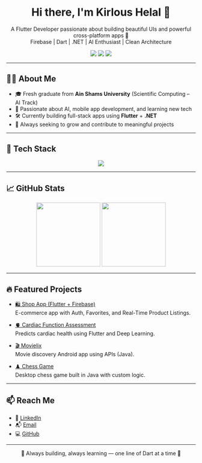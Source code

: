 <h1 align="center">Hi there, I'm Kirlous Helal 👋</h1>

<p align="center">
  A Flutter Developer passionate about building beautiful UIs and powerful cross-platform apps 💙  
  <br>
  Firebase | Dart | .NET | AI Enthusiast | Clean Architecture
</p>

<p align="center">
  <a href="mailto:kirlous.helal2@gmail.com"><img src="https://img.shields.io/badge/Gmail-D14836?style=flat-square&logo=gmail&logoColor=white" /></a>
  <a href="https://www.linkedin.com/in/kirlous-helal"><img src="https://img.shields.io/badge/LinkedIn-0077B5?style=flat-square&logo=linkedin&logoColor=white" /></a>
  <a href="https://github.com/kirlousHelal"><img src="https://img.shields.io/badge/GitHub-000?style=flat-square&logo=github&logoColor=white" /></a>
</p>

---

## 👨‍💻 About Me

- 🎓 Fresh graduate from **Ain Shams University** (Scientific Computing – AI Track)
- 🧠 Passionate about AI, mobile app development, and learning new tech
- 🛠️ Currently building full-stack apps using **Flutter** + **.NET**
- 🎯 Always seeking to grow and contribute to meaningful projects

---

## 🚀 Tech Stack

<p align="center">
  <img src="https://skillicons.dev/icons?i=flutter,dart,firebase,docker,git,github,python,java,cs,visualstudio,vscode,linux,figma&theme=dark" />
</p>

---

## 📈 GitHub Stats

<p align="center">
  <img src="https://github-readme-stats.vercel.app/api?username=kirlousHelal&show_icons=true&theme=react" height="170" />
  <img src="https://github-readme-streak-stats.herokuapp.com?user=kirlousHelal&theme=react" height="170"/>
</p>

---

## 🔥 Featured Projects

- [🛍️ Shop App (Flutter + Firebase)](https://github.com/kirlousHelal/shop_app_flutter)  
  E-commerce app with Auth, Favorites, and Real-Time Product Listings.

- [🫀 Cardiac Function Assessment](https://github.com/kirlousHelal/Cardiac-Function-Assessment)  
  Predicts cardiac health using Flutter and Deep Learning.

- [🎬 Movielix](https://github.com/kirlousHelal/Movielix_Project)  
  Movie discovery Android app using APIs (Java).

- [♟️ Chess Game](https://github.com/kirlousHelal/Chess-Game)  
  Desktop chess game built in Java with custom logic.

---

## 📫 Reach Me

- 💼 [LinkedIn](https://www.linkedin.com/in/kirlous-helal)
- 📬 [Email](mailto:kirlous.helal2@gmail.com)
- 💻 [GitHub](https://github.com/kirlousHelal)

---

<p align="center">💙 Always building, always learning — one line of Dart at a time 💙</p>
